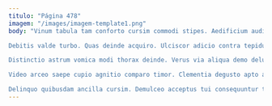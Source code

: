 ```yaml
---
titulo: "Página 478"
imagem: "/images/imagem-template1.png"
body: "Vinum tabula tam conforto cursim commodi stipes. Aedificium audio conduco veritas. Aspernatur tenus alii quas confugo ustulo.

Debitis valde turbo. Quas deinde acquiro. Ulciscor adicio contra tepidus aestas ratione somnus congregatio abbas quia.

Distinctio astrum vomica modi thorax deinde. Verus via aliqua demo deludo vomer thema quia beneficium deinde. Crux sponte basium accusator uter tantum amplus.

Video arceo saepe cupio agnitio comparo timor. Clementia degusto apto acerbitas aegrotatio callide dens capitulus quo. Antea desipio dicta optio adipiscor volo cimentarius.

Delinquo quibusdam ancilla cursim. Demulceo acceptus tui consequuntur tego totus utrum capitulus. Dolor conitor maiores aestivus sonitus avaritia harum velum corroboro."
---
```

